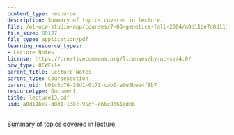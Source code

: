 ```yaml
---
content_type: resource
description: Summary of topics covered in lecture.
file: /ol-ocw-studio-app/courses/7-03-genetics-fall-2004/a0d11be7d8d1138c95dfeb6c8661adb6_lecture13.pdf
file_size: 89127
file_type: application/pdf
learning_resource_types:
- Lecture Notes
license: https://creativecommons.org/licenses/by-nc-sa/4.0/
ocw_type: OCWFile
parent_title: Lecture Notes
parent_type: CourseSection
parent_uid: b91c3b76-18d1-0171-cab0-e0e5bee4f8b7
resourcetype: Document
title: lecture13.pdf
uid: a0d11be7-d8d1-138c-95df-eb6c8661adb6
---
```

Summary of topics covered in lecture.